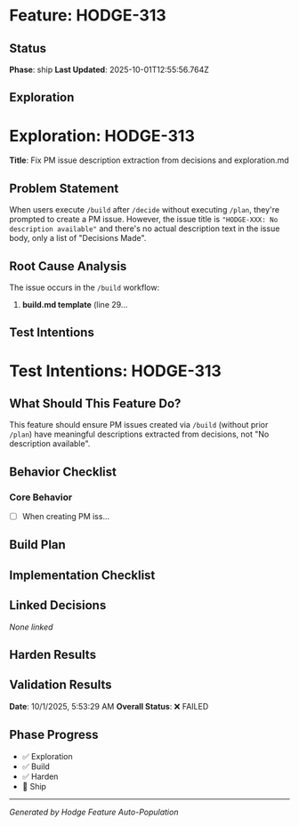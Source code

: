 # Feature: HODGE-313

## Status
**Phase**: ship
**Last Updated**: 2025-10-01T12:55:56.764Z

## Exploration
# Exploration: HODGE-313

**Title**: Fix PM issue description extraction from decisions and exploration.md

## Problem Statement
When users execute `/build` after `/decide` without executing `/plan`, they're prompted to create a PM issue. However, the issue title is `"HODGE-XXX: No description available"` and there's no actual description text in the issue body, only a list of "Decisions Made".

## Root Cause Analysis

The issue occurs in the `/build` workflow:

1. **build.md template** (line 29...

## Test Intentions
# Test Intentions: HODGE-313

## What Should This Feature Do?

This feature should ensure PM issues created via `/build` (without prior `/plan`) have meaningful descriptions extracted from decisions, not "No description available".

## Behavior Checklist

### Core Behavior
- [ ] When creating PM iss...

## Build Plan
## Implementation Checklist


## Linked Decisions
_None linked_

## Harden Results
## Validation Results
**Date**: 10/1/2025, 5:53:29 AM
**Overall Status**: ❌ FAILED




## Phase Progress
- ✅ Exploration
- ✅ Build
- ✅ Harden
- 🔄 Ship

---
_Generated by Hodge Feature Auto-Population_
